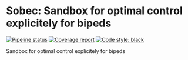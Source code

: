 # Sobec: Sandbox for optimal control explicitely for bipeds

[![Pipeline status](https://gitlab.laas.fr/memory-of-motion/sobec/badges/master/pipeline.svg)](https://gitlab.laas.fr/memory-of-motion/sobec/commits/master)
[![Coverage report](https://gitlab.laas.fr/memory-of-motion/sobec/badges/master/coverage.svg?job=doc-coverage)](http://projects.laas.fr/gepetto/doc/memory-of-motion/sobec/master/coverage/)
[![Code style: black](https://img.shields.io/badge/code%20style-black-000000.svg)](https://github.com/psf/black)

Sandbox for optimal control explicitely for bipeds
